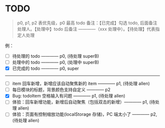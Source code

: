 # TODO

> p0, p1, p2 表优先级，p0 最高
> todo 备注：【已完成】勾选 todo, 后面备注处理人。【处理中】todo 后备注 ————（xxx 处理中）。【待处理】代表指定人处理

例：

- [ ] 待处理的 todo ———— p0, (待处理 superB)
- [ ] 处理中的 todo ———— p0, (处理中 superB)
- [x] 已完成的 todo ———— p0, super

---

- [ ] item 回车新增，新增应该自动聚焦新的 item ———— p1, (待处理 allen)
- [ ] 每日模块的标题，背景颜色支持自定义 ———— p2
- [x] Bug: todoItem 空格输入有问题 ———— p1, (待处理 allen)
- [ ] 体验：回车新增功能，新增后自动聚焦（包括双击的新增）———— p1, (待处理 allen)
- [ ] 体验：页面有控制缩放功能(localStorage 存储)，PC 端太小了 ———— p2, (待处理 allen)
